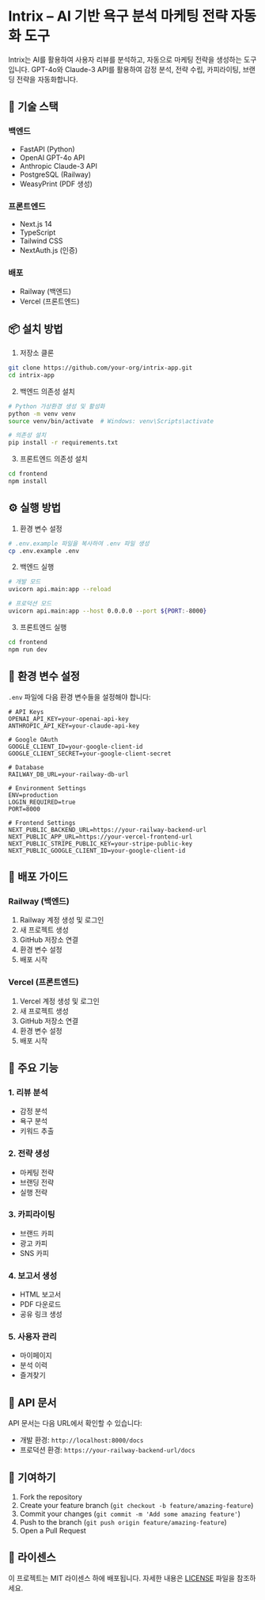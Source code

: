 # Intrix – AI 기반 욕구 분석 마케팅 전략 자동화 도구

Intrix는 AI를 활용하여 사용자 리뷰를 분석하고, 자동으로 마케팅 전략을 생성하는 도구입니다. GPT-4o와 Claude-3 API를 활용하여 감정 분석, 전략 수립, 카피라이팅, 브랜딩 전략을 자동화합니다.

## 🔧 기술 스택

### 백엔드
- FastAPI (Python)
- OpenAI GPT-4o API
- Anthropic Claude-3 API
- PostgreSQL (Railway)
- WeasyPrint (PDF 생성)

### 프론트엔드
- Next.js 14
- TypeScript
- Tailwind CSS
- NextAuth.js (인증)

### 배포
- Railway (백엔드)
- Vercel (프론트엔드)

## 📦 설치 방법

1. 저장소 클론
```bash
git clone https://github.com/your-org/intrix-app.git
cd intrix-app
```

2. 백엔드 의존성 설치
```bash
# Python 가상환경 생성 및 활성화
python -m venv venv
source venv/bin/activate  # Windows: venv\Scripts\activate

# 의존성 설치
pip install -r requirements.txt
```

3. 프론트엔드 의존성 설치
```bash
cd frontend
npm install
```

## ⚙️ 실행 방법

1. 환경 변수 설정
```bash
# .env.example 파일을 복사하여 .env 파일 생성
cp .env.example .env
```

2. 백엔드 실행
```bash
# 개발 모드
uvicorn api.main:app --reload

# 프로덕션 모드
uvicorn api.main:app --host 0.0.0.0 --port ${PORT:-8000}
```

3. 프론트엔드 실행
```bash
cd frontend
npm run dev
```

## 🔑 환경 변수 설정

`.env` 파일에 다음 환경 변수들을 설정해야 합니다:

```env
# API Keys
OPENAI_API_KEY=your-openai-api-key
ANTHROPIC_API_KEY=your-claude-api-key

# Google OAuth
GOOGLE_CLIENT_ID=your-google-client-id
GOOGLE_CLIENT_SECRET=your-google-client-secret

# Database
RAILWAY_DB_URL=your-railway-db-url

# Environment Settings
ENV=production
LOGIN_REQUIRED=true
PORT=8000

# Frontend Settings
NEXT_PUBLIC_BACKEND_URL=https://your-railway-backend-url
NEXT_PUBLIC_APP_URL=https://your-vercel-frontend-url
NEXT_PUBLIC_STRIPE_PUBLIC_KEY=your-stripe-public-key
NEXT_PUBLIC_GOOGLE_CLIENT_ID=your-google-client-id
```

## 🚀 배포 가이드

### Railway (백엔드)
1. Railway 계정 생성 및 로그인
2. 새 프로젝트 생성
3. GitHub 저장소 연결
4. 환경 변수 설정
5. 배포 시작

### Vercel (프론트엔드)
1. Vercel 계정 생성 및 로그인
2. 새 프로젝트 생성
3. GitHub 저장소 연결
4. 환경 변수 설정
5. 배포 시작

## 📁 주요 기능

### 1. 리뷰 분석
- 감정 분석
- 욕구 분석
- 키워드 추출

### 2. 전략 생성
- 마케팅 전략
- 브랜딩 전략
- 실행 전략

### 3. 카피라이팅
- 브랜드 카피
- 광고 카피
- SNS 카피

### 4. 보고서 생성
- HTML 보고서
- PDF 다운로드
- 공유 링크 생성

### 5. 사용자 관리
- 마이페이지
- 분석 이력
- 즐겨찾기

## 📝 API 문서

API 문서는 다음 URL에서 확인할 수 있습니다:
- 개발 환경: `http://localhost:8000/docs`
- 프로덕션 환경: `https://your-railway-backend-url/docs`

## 🤝 기여하기

1. Fork the repository
2. Create your feature branch (`git checkout -b feature/amazing-feature`)
3. Commit your changes (`git commit -m 'Add some amazing feature'`)
4. Push to the branch (`git push origin feature/amazing-feature`)
5. Open a Pull Request

## 📄 라이센스

이 프로젝트는 MIT 라이센스 하에 배포됩니다. 자세한 내용은 [LICENSE](LICENSE) 파일을 참조하세요.
